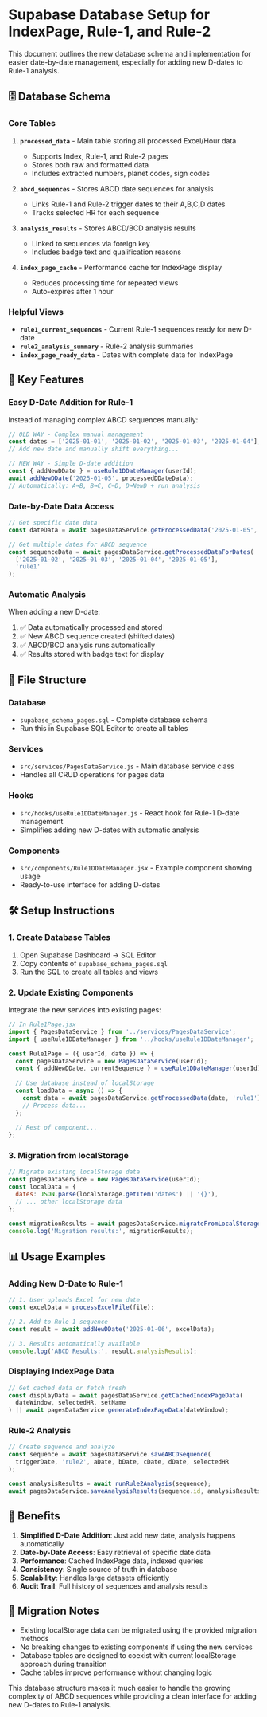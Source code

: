 # Supabase Database Setup for IndexPage, Rule-1, and Rule-2

This document outlines the new database schema and implementation for easier date-by-date management, especially for adding new D-dates to Rule-1 analysis.

## 🗄️ Database Schema

### Core Tables

1. **`processed_data`** - Main table storing all processed Excel/Hour data
   - Supports Index, Rule-1, and Rule-2 pages
   - Stores both raw and formatted data
   - Includes extracted numbers, planet codes, sign codes

2. **`abcd_sequences`** - Stores ABCD date sequences for analysis
   - Links Rule-1 and Rule-2 trigger dates to their A,B,C,D dates
   - Tracks selected HR for each sequence

3. **`analysis_results`** - Stores ABCD/BCD analysis results
   - Linked to sequences via foreign key
   - Includes badge text and qualification reasons

4. **`index_page_cache`** - Performance cache for IndexPage display
   - Reduces processing time for repeated views
   - Auto-expires after 1 hour

### Helpful Views

- **`rule1_current_sequences`** - Current Rule-1 sequences ready for new D-date
- **`rule2_analysis_summary`** - Rule-2 analysis summaries
- **`index_page_ready_data`** - Dates with complete data for IndexPage

## 🚀 Key Features

### Easy D-Date Addition for Rule-1

Instead of managing complex ABCD sequences manually:

```javascript
// OLD WAY - Complex manual management
const dates = ['2025-01-01', '2025-01-02', '2025-01-03', '2025-01-04'];
// Add new date and manually shift everything...

// NEW WAY - Simple D-date addition
const { addNewDDate } = useRule1DDateManager(userId);
await addNewDDate('2025-01-05', processedDDateData);
// Automatically: A→B, B→C, C→D, D→NewD + run analysis
```

### Date-by-Date Data Access

```javascript
// Get specific date data
const dateData = await pagesDataService.getProcessedData('2025-01-05', 'rule1');

// Get multiple dates for ABCD sequence
const sequenceData = await pagesDataService.getProcessedDataForDates(
  ['2025-01-02', '2025-01-03', '2025-01-04', '2025-01-05'], 
  'rule1'
);
```

### Automatic Analysis

When adding a new D-date:
1. ✅ Data automatically processed and stored
2. ✅ New ABCD sequence created (shifted dates)
3. ✅ ABCD/BCD analysis runs automatically
4. ✅ Results stored with badge text for display

## 📁 File Structure

### Database
- `supabase_schema_pages.sql` - Complete database schema
- Run this in Supabase SQL Editor to create all tables

### Services
- `src/services/PagesDataService.js` - Main database service class
- Handles all CRUD operations for pages data

### Hooks
- `src/hooks/useRule1DDateManager.js` - React hook for Rule-1 D-date management
- Simplifies adding new D-dates with automatic analysis

### Components
- `src/components/Rule1DDateManager.jsx` - Example component showing usage
- Ready-to-use interface for adding D-dates

## 🛠️ Setup Instructions

### 1. Create Database Tables

1. Open Supabase Dashboard → SQL Editor
2. Copy contents of `supabase_schema_pages.sql`
3. Run the SQL to create all tables and views

### 2. Update Existing Components

Integrate the new services into existing pages:

```javascript
// In Rule1Page.jsx
import { PagesDataService } from '../services/PagesDataService';
import { useRule1DDateManager } from '../hooks/useRule1DDateManager';

const Rule1Page = ({ userId, date }) => {
  const pagesDataService = new PagesDataService(userId);
  const { addNewDDate, currentSequence } = useRule1DDateManager(userId);
  
  // Use database instead of localStorage
  const loadData = async () => {
    const data = await pagesDataService.getProcessedData(date, 'rule1');
    // Process data...
  };
  
  // Rest of component...
};
```

### 3. Migration from localStorage

```javascript
// Migrate existing localStorage data
const pagesDataService = new PagesDataService(userId);
const localData = {
  dates: JSON.parse(localStorage.getItem('dates') || '{}'),
  // ... other localStorage data
};

const migrationResults = await pagesDataService.migrateFromLocalStorage(localData);
console.log('Migration results:', migrationResults);
```

## 📊 Usage Examples

### Adding New D-Date to Rule-1

```javascript
// 1. User uploads Excel for new date
const excelData = processExcelFile(file);

// 2. Add to Rule-1 sequence
const result = await addNewDDate('2025-01-06', excelData);

// 3. Results automatically available
console.log('ABCD Results:', result.analysisResults);
```

### Displaying IndexPage Data

```javascript
// Get cached data or fetch fresh
const displayData = await pagesDataService.getCachedIndexPageData(
  dateWindow, selectedHR, setName
) || await pagesDataService.generateIndexPageData(dateWindow);
```

### Rule-2 Analysis

```javascript
// Create sequence and analyze
const sequence = await pagesDataService.saveABCDSequence(
  triggerDate, 'rule2', aDate, bDate, cDate, dDate, selectedHR
);

const analysisResults = await runRule2Analysis(sequence);
await pagesDataService.saveAnalysisResults(sequence.id, analysisResults);
```

## 🔧 Benefits

1. **Simplified D-Date Addition**: Just add new date, analysis happens automatically
2. **Date-by-Date Access**: Easy retrieval of specific date data
3. **Performance**: Cached IndexPage data, indexed queries
4. **Consistency**: Single source of truth in database
5. **Scalability**: Handles large datasets efficiently
6. **Audit Trail**: Full history of sequences and analysis results

## 🚨 Migration Notes

- Existing localStorage data can be migrated using the provided migration methods
- No breaking changes to existing components if using the new services
- Database tables are designed to coexist with current localStorage approach during transition
- Cache tables improve performance without changing logic

This database structure makes it much easier to handle the growing complexity of ABCD sequences while providing a clean interface for adding new D-dates to Rule-1 analysis.
